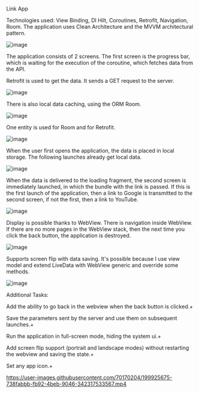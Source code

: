 Link App



Technologies used: View Binding, DI Hilt, Coroutines, Retrofit, Navigation, Room.
The application uses Clean Architecture and the MVVM architectural pattern.

![image](https://user-images.githubusercontent.com/70170204/199562212-dd4afe85-798a-44e9-a355-d1cefdd79bb9.png)


The application consists of 2 screens. The first screen is the progress bar, which is waiting for the execution of the coroutine, which fetches data from the API.

Retrofit is used to get the data. It sends a GET request to the server.

![image](https://user-images.githubusercontent.com/70170204/199563125-7d0ec8ee-588e-4b18-81b9-379e4a1dd7dd.png)

There is also local data caching, using the ORM Room.

![image](https://user-images.githubusercontent.com/70170204/199563519-519cdf53-f760-4c73-a08d-0541b2414c71.png)

One entity is used for Room and for Retrofit.

![image](https://user-images.githubusercontent.com/70170204/199563622-4e5d5d5a-122b-472b-9d3e-800472a7e6f6.png)

When the user first opens the application, the data is placed in local storage. The following launches already get local data.

![image](https://user-images.githubusercontent.com/70170204/199566615-aa8b5c1e-adcf-49f7-b829-56fa55974059.png)

When the data is delivered to the loading fragment, the second screen is immediately launched, in which the bundle with the link is passed. If this is the first launch of the application, then a link to Google is transmitted to the second screen, if not the first, then a link to YouTube.

![image](https://user-images.githubusercontent.com/70170204/199931407-a9bbe7a6-b02f-481c-a21c-bb3549e2b25a.png)

Display is possible thanks to WebView. There is navigation inside WebView. If there are no more pages in the WebView stack, then the next time you click the back button, the application is destroyed.

![image](https://user-images.githubusercontent.com/70170204/199931594-aef196fd-2ea7-41d4-b1a3-5481b02fd140.png)

Supports screen flip with data saving. It's possible because I use view model and extend LiveData with WebView generic and override some methods.

![image](https://user-images.githubusercontent.com/70170204/199567149-9db573ca-d504-4f85-9f8b-ac015ad253da.png)

Additional Tasks:

Add the ability to go back in the webview when the back button is clicked.+

Save the parameters sent by the server and use them on subsequent launches.+

Run the application in full-screen mode, hiding the system ui.+

Add screen flip support (portrait and landscape modes) without restarting the webview and saving the state.+

Set any app icon.+


https://user-images.githubusercontent.com/70170204/199925675-738fabbb-fb92-4beb-9046-342317533567.mp4



